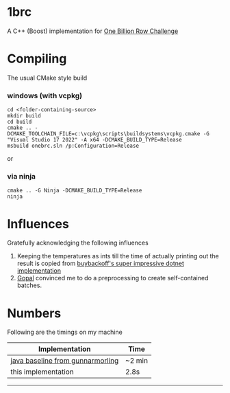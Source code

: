 # 1brc
A C++ (Boost) implementation for [One Billion Row Challenge](https://www.morling.dev/blog/one-billion-row-challenge/) 

# Compiling

The usual CMake style build

### windows (with vcpkg)
```
cd <folder-containing-source>
mkdir build
cd build
cmake .. -DCMAKE_TOOLCHAIN_FILE=c:\vcpkg\scripts\buildsystems\vcpkg.cmake -G "Visual Studio 17 2022" -A x64 -DCMAKE_BUILD_TYPE=Release
msbuild onebrc.sln /p:Configuration=Release
```
or 
### via ninja
```
cmake .. -G Ninja -DCMAKE_BUILD_TYPE=Release
ninja
```

# Influences

Gratefully acknowledging the following influences

1. Keeping the temperatures as ints till the time of actually printing out the result is copied from [buybackoff's super impressive dotnet implementation](https://github.com/buybackoff)
2. [Gopal](https://github.com/kasturgo) convinced me to do a preprocessing to create self-contained batches.
    
# Numbers

Following are the timings on my machine

 | Implementation   |   Time  |             
 | ---------------- | ------- |
 |[java baseline from gunnarmorling](https://github.com/gunnarmorling/1brc) | ~2 min |
 | this implementation                                               | 2.8s |
--------------------------------------------------------------------------
